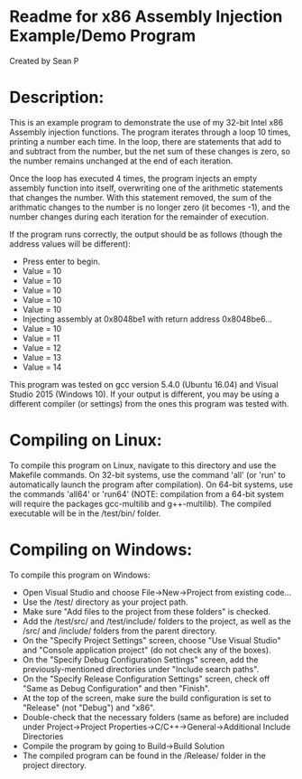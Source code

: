 # Readme for x86 Assembly Injection Example/Demo Program  
Created by Sean P  
  
# Description:  
This is an example program to demonstrate the use of my 32-bit Intel x86 Assembly injection functions. The program iterates through a loop 10 times, printing a number each time. In the loop, there are statements that add to and subtract from the number, but the net sum of these changes is zero, so the number remains unchanged at the end of each iteration.  
  
Once the loop has executed 4 times, the program injects an empty assembly function into itself, overwriting one of the arithmetic statements that changes the number. With this statement removed, the sum of the arithmatic changes to the number is no longer zero (it becomes -1), and the number changes during each iteration for the remainder of execution.  
  
If the program runs correctly, the output should be as follows (though the address values will be different):  
  
  * Press enter to begin.  
  * Value = 10  
  * Value = 10  
  * Value = 10  
  * Value = 10  
  * Value = 10  
  * Injecting assembly at 0x8048be1 with return address 0x8048be6...  
  * Value = 10  
  * Value = 11  
  * Value = 12  
  * Value = 13  
  * Value = 14  
  

This program was tested on gcc version 5.4.0 (Ubuntu 16.04) and Visual Studio 2015 (Windows 10). If your output is different, you may be using a different compiler (or settings) from the ones this program was tested with.  
  


# Compiling on Linux:  
To compile this program on Linux, navigate to this directory and use the Makefile commands. On 32-bit systems, use the command 'all' (or 'run' to automatically launch the program after compilation). On 64-bit systems, use the commands 'all64' or 'run64' (NOTE: compilation from a 64-bit system will require the packages gcc-multilib and g++-multilib). The compiled executable will be in the /test/bin/ folder.  
  

# Compiling on Windows:  
To compile this program on Windows:  
  * Open Visual Studio and choose File->New->Project from existing code...  
  * Use the /test/ directory as your project path.  
  * Make sure "Add files to the project from these folders" is checked.  
  * Add the /test/src/ and /test/include/ folders to the project, as well as the /src/ and /include/ folders from the parent directory.  
  * On the "Specify Project Settings" screen, choose "Use Visual Studio" and "Console application project" (do not check any of the boxes).  
  * On the "Specify Debug Configuration Settings" screen, add the previously-mentioned directories under "Include search paths".  
  * On the "Specify Release Configuration Settings" screen, check off "Same as Debug Configuration" and then "Finish".  
  * At the top of the screen, make sure the build configuration is set to "Release" (not "Debug") and "x86".  
  * Double-check that the necessary folders (same as before) are included under Project->Project Properties->C/C++->General->Additional Include Directories  
  * Compile the program by going to Build->Build Solution  
  * The compiled program can be found in the /Release/ folder in the project directory.  

